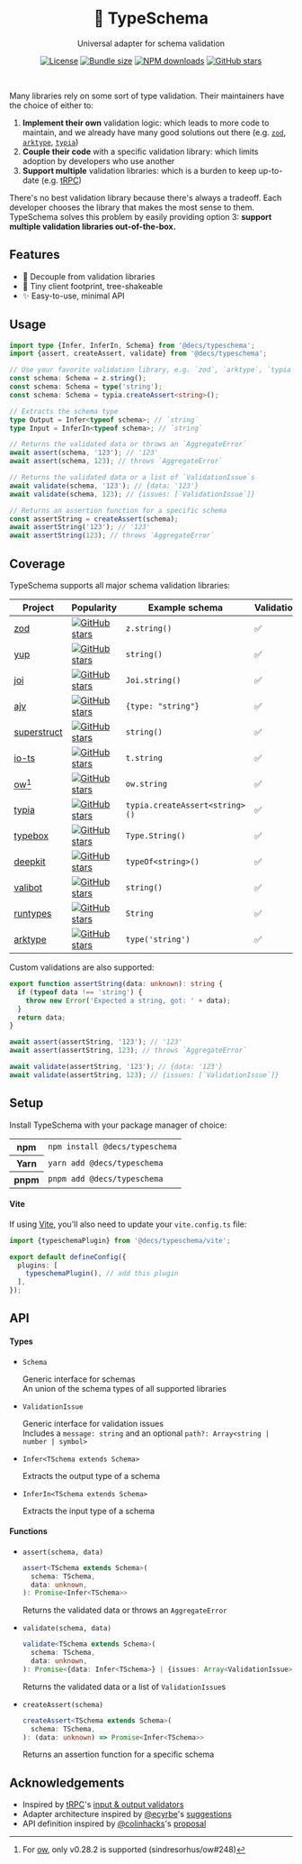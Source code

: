<div id="header">
  <h1 align="center">🛵 TypeSchema</h1>
  <p align="center">Universal adapter for schema validation</p>
  <p align="center">
  <a href="https://opensource.org/licenses/MIT" rel="nofollow"><img src="https://img.shields.io/github/license/decs/typeschema" alt="License"></a>
  <a href="https://bundlephobia.com/package/@decs/typeschema" rel="nofollow"><img src="https://img.shields.io/bundlephobia/minzip/%40decs%2Ftypeschema" alt="Bundle size"></a>
  <a href="https://www.npmjs.com/package/@decs/typeschema" rel="nofollow"><img src="https://img.shields.io/npm/dw/@decs/typeschema.svg" alt="NPM downloads"></a>
  <a href="https://github.com/decs/typeschema/stargazers" rel="nofollow"><img src="https://img.shields.io/github/stars/decs/typeschema" alt="GitHub stars"></a>
  </p>

  <br />
</div>

Many libraries rely on some sort of type validation. Their maintainers have the choice of either to:

1. ⁠**Implement their own** validation logic: which leads to more code to maintain, and we already have many good solutions out there (e.g. [`zod`](https://zod.dev), [`arktype`](https://arktype.io), [`typia`](https://typia.io))
1. **Couple their code** with a specific validation library: which limits adoption by developers who use another
1. **Support multiple** validation libraries: which is a burden to keep up-to-date (e.g. [tRPC](https://trpc.io/))

There's no best validation library because there's always a tradeoff. Each developer chooses the library that makes the most sense to them. TypeSchema solves this problem by easily providing option 3: **support multiple validation libraries out-of-the-box.**

## Features

- 🚀 Decouple from validation libraries
- 🍃 Tiny client footprint, tree-shakeable
- ✨ Easy-to-use, minimal API

## Usage

```ts
import type {Infer, InferIn, Schema} from '@decs/typeschema';
import {assert, createAssert, validate} from '@decs/typeschema';

// Use your favorite validation library, e.g. `zod`, `arktype`, `typia`
const schema: Schema = z.string();
const schema: Schema = type('string');
const schema: Schema = typia.createAssert<string>();

// Extracts the schema type
type Output = Infer<typeof schema>; // `string`
type Input = InferIn<typeof schema>; // `string`

// Returns the validated data or throws an `AggregateError`
await assert(schema, '123'); // '123'
await assert(schema, 123); // throws `AggregateError`

// Returns the validated data or a list of `ValidationIssue`s
await validate(schema, '123'); // {data: '123'}
await validate(schema, 123); // {issues: [`ValidationIssue`]}

// Returns an assertion function for a specific schema
const assertString = createAssert(schema);
await assertString('123'); // '123'
await assertString(123); // throws `AggregateError`
```

## Coverage

TypeSchema supports all major schema validation libraries:

| Project                                            | Popularity                                                                                                                                                                            | Example schema                 | Validation | `Infer` | `InferIn` |
|----------------------------------------------------|---------------------------------------------------------------------------------------------------------------------------------------------------------------------------------------|--------------------------------|------------|---------|-----------|
| [zod](https://zod.dev)                             | <a href="https://github.com/colinhacks/zod" rel="nofollow"><img src="https://img.shields.io/github/stars/colinhacks/zod?style=social" alt="GitHub stars"></a>                         | `z.string()`                   | ✅          | ✅       | ✅         |
| [yup](https://github.com/jquense/yup)              | <a href="https://github.com/jquense/yup" rel="nofollow"><img src="https://img.shields.io/github/stars/jquense/yup?style=social" alt="GitHub stars"></a>                               | `string()`                     | ✅          | ✅       | ✅         |
| [joi](https://joi.dev)                             | <a href="https://github.com/hapijs/joi" rel="nofollow"><img src="https://img.shields.io/github/stars/hapijs/joi?style=social" alt="GitHub stars"></a>                                 | `Joi.string()`                 | ✅          | ❌       | ❌         |
| [ajv](https://ajv.js.org)                          | <a href="https://github.com/ajv-validator/ajv" rel="nofollow"><img src="https://img.shields.io/github/stars/ajv-validator/ajv?style=social" alt="GitHub stars"></a>                   | `{type: "string"}`             | ✅          | ❌       | ❌         |
| [superstruct](https://docs.superstructjs.org)      | <a href="https://github.com/ianstormtaylor/superstruct" rel="nofollow"><img src="https://img.shields.io/github/stars/ianstormtaylor/superstruct?style=social" alt="GitHub stars"></a> | `string()`                     | ✅          | ✅       | ❌         |
| [io-ts](https://gcanti.github.io/io-ts)            | <a href="https://github.com/gcanti/io-ts" rel="nofollow"><img src="https://img.shields.io/github/stars/gcanti/io-ts?style=social" alt="GitHub stars"></a>                             | `t.string`                     | ✅          | ✅       | ✅         |
| [ow](https://sindresorhus.com/ow)[^1]              | <a href="https://github.com/sindresorhus/ow" rel="nofollow"><img src="https://img.shields.io/github/stars/sindresorhus/ow?style=social" alt="GitHub stars"></a>                       | `ow.string`                    | ✅          | ✅       | ✅         |
| [typia](https://typia.io)                          | <a href="https://github.com/samchon/typia" rel="nofollow"><img src="https://img.shields.io/github/stars/samchon/typia?style=social" alt="GitHub stars"></a>                           | `typia.createAssert<string>()` | ✅          | ✅       | ✅         |
| [typebox](https://github.com/sinclairzx81/typebox) | <a href="https://github.com/sinclairzx81/typebox" rel="nofollow"><img src="https://img.shields.io/github/stars/sinclairzx81/typebox?style=social" alt="GitHub stars"></a>             | `Type.String()`                | ✅          | ✅       | ✅         |
| [deepkit](https://deepkit.io)                      | <a href="https://github.com/deepkit/deepkit-framework" rel="nofollow"><img src="https://img.shields.io/github/stars/deepkit/deepkit-framework?style=social" alt="GitHub stars"></a>   | `typeOf<string>()`             | ✅          | ❌       | ❌         |
| [valibot](https://valibot.dev)                     | <a href="https://github.com/fabian-hiller/valibot" rel="nofollow"><img src="https://img.shields.io/github/stars/fabian-hiller/valibot?style=social" alt="GitHub stars"></a>           | `string()`                     | ✅          | ✅       | ✅         |
| [runtypes](https://github.com/pelotom/runtypes)    | <a href="https://github.com/pelotom/runtypes" rel="nofollow"><img src="https://img.shields.io/github/stars/pelotom/runtypes?style=social" alt="GitHub stars"></a>                     | `String`                       | ✅          | ✅       | ✅         |
| [arktype](https://arktype.io)                      | <a href="https://github.com/arktypeio/arktype" rel="nofollow"><img src="https://img.shields.io/github/stars/arktypeio/arktype?style=social" alt="GitHub stars"></a>                   | `type('string')`               | ✅          | ✅       | ✅         |


[^1]: For [ow](https://sindresorhus.com/ow), only v0.28.2 is supported (sindresorhus/ow#248)

Custom validations are also supported:

```ts
export function assertString(data: unknown): string {
  if (typeof data !== 'string') {
    throw new Error('Expected a string, got: ' + data);
  }
  return data;
}

await assert(assertString, '123'); // '123'
await assert(assertString, 123); // throws `AggregateError`

await validate(assertString, '123'); // {data: '123'}
await validate(assertString, 123); // {issues: [`ValidationIssue`]}
```

## Setup

Install TypeSchema with your package manager of choice:

<table>
  <tr>
    <th>npm</th>
    <td><code>npm install @decs/typeschema</code></td>
  </tr>
  <tr>
    <th>Yarn</th>
    <td><code>yarn add @decs/typeschema</code></td>
  </tr>
  <tr>
    <th>pnpm</th>
    <td><code>pnpm add @decs/typeschema</code></td>
  </tr>
</table>

#### Vite

If using [Vite](https://vitejs.dev/), you'll also need to update your `vite.config.ts` file:

```ts
import {typeschemaPlugin} from '@decs/typeschema/vite';

export default defineConfig({
  plugins: [
    typeschemaPlugin(), // add this plugin
  ],
});
```

## API

#### Types

- `Schema`

  Generic interface for schemas<br />An union of the schema types of all supported libraries

- `ValidationIssue`

  Generic interface for validation issues<br />Includes a `message: string` and an optional `path?: Array<string | number | symbol>`

- `Infer<TSchema extends Schema>`

  Extracts the output type of a schema

- `InferIn<TSchema extends Schema>`

  Extracts the input type of a schema

#### Functions

- `assert(schema, data)`

  ```ts
  assert<TSchema extends Schema>(
    schema: TSchema,
    data: unknown,
  ): Promise<Infer<TSchema>>
  ```

  Returns the validated data or throws an `AggregateError`

- `validate(schema, data)`

  ```ts
  validate<TSchema extends Schema>(
    schema: TSchema,
    data: unknown,
  ): Promise<{data: Infer<TSchema>} | {issues: Array<ValidationIssue>}>
  ```

  Returns the validated data or a list of `ValidationIssue`s

- `createAssert(schema)`

  ```ts
  createAssert<TSchema extends Schema>(
    schema: TSchema,
  ): (data: unknown) => Promise<Infer<TSchema>>
  ```

  Returns an assertion function for a specific schema

## Acknowledgements

- Inspired by [tRPC](https://trpc.io/)'s [input & output validators](https://trpc.io/docs/server/validators)
- Adapter architecture inspired by [@ecyrbe](https://github.com/ecyrbe)'s [suggestions](https://github.com/decs/typeschema/issues/1)
- API definition inspired by [@colinhacks](https://github.com/colinhacks)'s [proposal](https://twitter.com/colinhacks/status/1634284724796661761)
